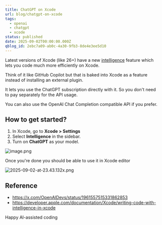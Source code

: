 ```yaml
---
title: ChatGPT on Xcode
url: blog/chatgpt-on-xcode
tags:
  - openai
  - chatgpt
  - xcode
status: published
date: 2025-09-02T00:00:00.000Z
qblog_id: 2ebc7a09-ab0c-4a30-9fb3-8de4e3ee5d10
---
```


Latest versions of Xcode (like 26+) have a new [intelligence](https://developer.apple.com/documentation/Xcode/writing-code-with-intelligence-in-xcode) feature which lets you code much more efficiently on Xcode. 

Think of it like GitHub Copilot but that is baked into Xcode as a feature instead of installing an external plugin.

It lets you use the ChatGPT subscription directly with it. So you don't need to pay separately for the API usage.

You can also use the OpenAI Chat Completion compatible API if you prefer.

## How to get started?
1. In Xcode, go to **Xcode > Settings**
2. Select **Intelligence** in the sidebar.
3. Turn on **ChatGPT** as your model.

![image.png](https://images.nesin.io/f_auto,q_auto/qblog/AIEngineerGuide/2025-09/xk8mqkqqjet5oxcvpopt)

Once you're done you should be able to use it in Xcode editor

![2025-09-02-at-23.43.132x.png](https://images.nesin.io/f_auto,q_auto/qblog/AIEngineerGuide/2025-09/msksafvydw5rayp09pte)

## Reference
- https://x.com/OpenAIDevs/status/1961557515331862853
- https://developer.apple.com/documentation/Xcode/writing-code-with-intelligence-in-xcode

Happy AI-assisted coding